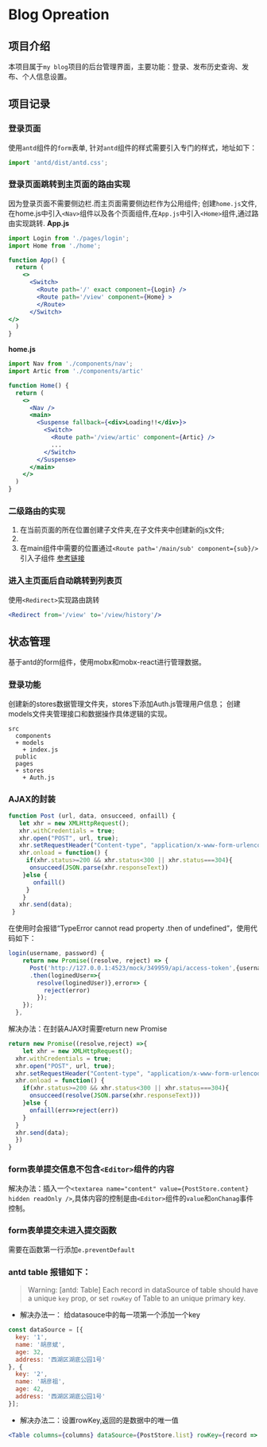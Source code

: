 # Blog Opreation

## 项目介绍
本项目属于`my blog`项目的后台管理界面，主要功能：登录、发布历史查询、发布、个人信息设置。

## 项目记录
### 登录页面
使用`antd`组件的`form`表单, 针对`antd`组件的样式需要引入专门的样式，地址如下：
```js
import 'antd/dist/antd.css';
```
### 登录页面跳转到主页面的路由实现
因为登录页面不需要侧边栏.而主页面需要侧边栏作为公用组件;
创建`home.js`文件,在home.js中引入`<Nav>`组件以及各个页面组件,在`App.js`中引入`<Home>`组件,通过路由实现跳转.
**App.js**
```jsx
import Login from './pages/login';
import Home from './home';

function App() {
  return (
    <>
      <Switch>
        <Route path='/' exact component={Login} />
        <Route path='/view' component={Home} >
        </Route>
      </Switch>
</>
  )
}

```

**home.js**
```jsx
import Nav from './components/nav';
import Artic from './components/artic'

function Home() {
  return (
    <>
      <Nav />
      <main>
        <Suspense fallback={<div>Loading!!</div>}>
          <Switch>
            <Route path='/view/artic' component={Artic} />
            ...
          </Switch>
        </Suspense> 
      </main>
    </>
  )
}
```

### 二级路由的实现
1. 在当前页面的所在位置创建子文件夹,在子文件夹中创建新的js文件;
2. <Link to='/main/sub'>
3. 在main组件中需要的位置通过`<Route path='/main/sub' component={sub}/>`引入子组件
[参考链接](https://www.bilibili.com/video/BV1gE411W74U?p=6)

### 进入主页面后自动跳转到列表页
使用`<Redirect>`实现路由跳转
```jsx
<Redirect from='/view' to='/view/history'/>
```
## 状态管理
基于antd的form组件，使用mobx和mobx-react进行管理数据。
### 登录功能
创建新的stores数据管理文件夹，stores下添加Auth.js管理用户信息；
创建models文件夹管理接口和数据操作具体逻辑的实现。
```
src
  components
  + models
    + index.js
  public
  pages
  + stores
    + Auth.js
```
### AJAX的封装
```js
function Post (url, data, onsucceed, onfaill) {
   let xhr = new XMLHttpRequest();
   xhr.withCredentials = true;
   xhr.open("POST", url, true);
   xhr.setRequestHeader("Content-type", "application/x-www-form-urlencoded");
   xhr.onload = function() {
     if(xhr.status>=200 && xhr.status<300 || xhr.status===304){
      onsucceed(JSON.parse(xhr.responseText))
    }else {
       onfaill()
     }
    }
   xhr.send(data);
 }
```

在使用时会报错“TypeError cannot read property .then of undefined”，使用代码如下：
```js
login(username, password) {
    return new Promise((resolve, reject) => {
      Post('http://127.0.0.1:4523/mock/349959/api/access-token',{username, password}, ()=>{console.log(username)}, ()=>{console.log('接口异常')})
      .then(loginedUser=>{
        resolve(loginedUser)},error=> {
          reject(error)
        });
    });
  },
```

解决办法：在封装AJAX时需要return new Promise
```js
return new Promise((resolve,reject) =>{
    let xhr = new XMLHttpRequest();
  xhr.withCredentials = true;
  xhr.open("POST", url, true);
  xhr.setRequestHeader("Content-type", "application/x-www-form-urlencoded");
  xhr.onload = function() {
    if(xhr.status>=200 && xhr.status<300 || xhr.status===304){
      onsucceed(resolve(JSON.parse(xhr.responseText)))
    }else {
      onfaill(err=>reject(err))
    }
  }
  xhr.send(data);
  }) 
}
```

### form表单提交信息不包含`<Editor>`组件的内容
解决办法：插入一个`<textarea name="content" value={PostStore.content} hidden readOnly />`,具体内容的控制是由`<Editor>`组件的`value`和`onChanag`事件控制。
### form表单提交未进入提交函数
需要在函数第一行添加`e.preventDefault`

### antd table 报错如下：
> Warning: [antd: Table] Each record in dataSource of table should have a unique `key` prop, or set `rowKey` of Table to an unique primary key.

- 解决办法一： 给datasouce中的每一项第一个添加一个key
``` js
const dataSource = [{
  key: '1',
  name: '胡彦斌',
  age: 32,
  address: '西湖区湖底公园1号'
}, {
  key: '2',
  name: '胡彦祖',
  age: 42,
  address: '西湖区湖底公园1号'
}];
```

- 解决办法二：设置rowKey,返回的是数据中的唯一值
```jsx
<Table columns={columns} dataSource={PostStore.list} rowKey={record => record.id}/> 
```